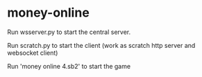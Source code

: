 # money-online

Run wsserver.py to start the central server.

Run scratch.py to start the client (work as scratch http server and websocket client)

Run 'money online 4.sb2' to start the game 
